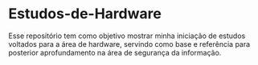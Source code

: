 # Estudos-de-Hardware
Esse repositório tem como objetivo mostrar minha iniciação de estudos voltados para a área de hardware, servindo como base e referência para posterior aprofundamento na área de segurança da informação.
